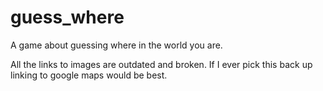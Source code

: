 # guess_where
A game about guessing where in the world you are.

All the links to images are outdated and broken. If I ever pick this back up linking to google maps would be best.
